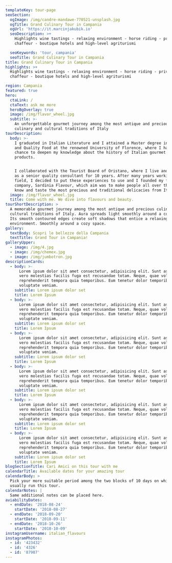 ```yaml
---
templateKey: tour-page
seoSection:
  ogImage: /img/candre-mandawe-770521-unsplash.jpg
  ogTitle: Grand Culinary Tour in Campania
  ogUrl: 'https://it.marcinjakubik.io'
  seoDescription: >+
    Highlights wine tastings - relaxing environment - horse riding - private
    chaffeur - boutique hotels and high-level agriturismi

  seoKeywords: 'tour, campania'
  seoTitle: Grand Culinary Tour in Campania
title: Grand Culinary Tour in Campania
highlights: >+
  Highlights wine tastings - relaxing environment - horse riding - private
  chaffeur - boutique hotels and high-level agriturismi

region: Campania
featured: true
hero:
  ctaLink: /
  ctaText: ask me more
  heroBgOverlay: true
  image: /img/flavor_wheel.jpg
  subtitle: >-
    An unforgettable gourmet journey among the most antique and precious
    culinary and cultural traditions of Italy
tourDescription:
  body: >-
    I graduated in Italian Literature and I attained a Master degree in Gourmet
    and Quality Food at the renowned University of Florence, where I had the
    chance to deepen my knowledge about the history of Italian gourmet culture
    products. 


    I collaborated with the Tourist Board of Oristano, where I live and I worked
    as a senior quality consultant for 10 years. After many years working in the
    field, I decided to put these experiences to use and I founded my first own
    company, Sardinia Flavour, which aim was to make people all over the world
    know and taste the most precious and traditional delicacies from Italy.
  image: /img/flavor_wheel.jpg
  title: Come with me. We dive into flavours and beauty.
tourShortDescription: >
  A memorable gourmet journey among the most antique and precious culinary and
  cultural traditions of Italy. Aura spreads light smoothly around a cozy space.
  Its smooth contoured edges create soft shadows that entice a relaxing
  environment. Smoothly around a cozy space.
gallery:
  textBody: Scopri le bellezze della Campania
  textTitle: Grand Tour in Campania!
galleryUpper:
  - image: /img/4.jpg
  - image: /img/chemex.jpg
  - image: /img/jumbotron.jpg
descriptionCards:
  - body: >-
      Lorem ipsum dolor sit amet consectetur, adipisicing elit. Sunt asperiores,
      vero molestias facilis fuga est recusandae totam. Neque, quae voluptatibus
      reprehenderit tempora quia temporibus. Eum tenetur dolor temporibus
      voluptate veniam.
    subtitle: Lorem ipsum dolor set
    title: Lorem Ipsum
  - body: >-
      Lorem ipsum dolor sit amet consectetur, adipisicing elit. Sunt asperiores,
      vero molestias facilis fuga est recusandae totam. Neque, quae voluptatibus
      reprehenderit tempora quia temporibus. Eum tenetur dolor temporibus
      voluptate veniam.
    subtitle: Lorem ipsum dolor set
    title: Lorem Ipsum
  - body: >-
      Lorem ipsum dolor sit amet consectetur, adipisicing elit. Sunt asperiores,
      vero molestias facilis fuga est recusandae totam. Neque, quae voluptatibus
      reprehenderit tempora quia temporibus. Eum tenetur dolor temporibus
      voluptate veniam.
    subtitle: Lorem ipsum dolor set
    title: Lorem Ipsum
  - body: >-
      Lorem ipsum dolor sit amet consectetur, adipisicing elit. Sunt asperiores,
      vero molestias facilis fuga est recusandae totam. Neque, quae voluptatibus
      reprehenderit tempora quia temporibus. Eum tenetur dolor temporibus
      voluptate veniam.
    subtitle: Lorem ipsum dolor set
    title: Lorem Ipsum
  - body: >-
      Lorem ipsum dolor sit amet consectetur, adipisicing elit. Sunt asperiores,
      vero molestias facilis fuga est recusandae totam. Neque, quae voluptatibus
      reprehenderit tempora quia temporibus. Eum tenetur dolor temporibus
      voluptate veniam.
    subtitle: Lorem ipsum dolor set
    title: Lorem Ipsum
  - body: >-
      Lorem ipsum dolor sit amet consectetur, adipisicing elit. Sunt asperiores,
      vero molestias facilis fuga est recusandae totam. Neque, quae voluptatibus
      reprehenderit tempora quia temporibus. Eum tenetur dolor temporibus
      voluptate veniam.
    subtitle: Lorem ipsum dolor set
    title: Lorem Ipsum
blogSectionTitle: Cari Amici on this tour with me
calendarTitle: Available dates for your amazing tour
calendarBody: >
  Pick your more suitable period among the two blocks of 10 days on which I
  usually run this tour.
calendarNotes: |
  Same additional notes can be placed here.
aviabilityDates:
  - endDate: '2018-08-24'
    startDate: '2018-08-27'
  - endDate: '2018-09-20'
    startDate: '2018-09-11'
  - endDate: '2018-10-26'
    startDate: '2018-10-09'
instagramUsername: italian_flavours
instagramPhotos:
  - id: '423432'
  - id: '4326'
  - id: '87987'
---
```


